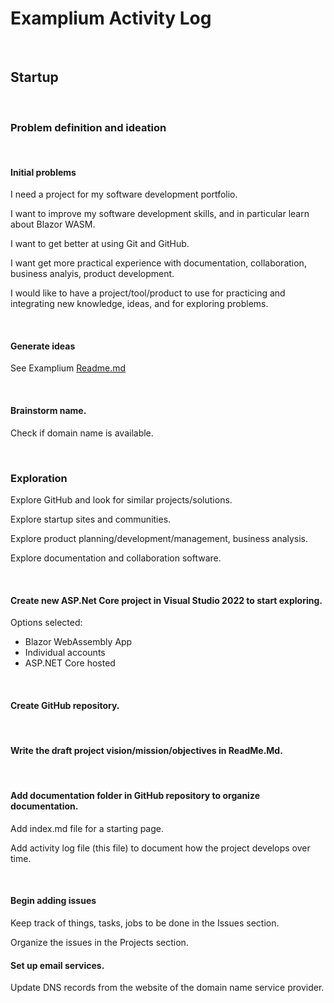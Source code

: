 # Examplium Activity Log

<br/>

## Startup

<br/>

### Problem definition and ideation

<br/>

#### Initial problems

I need a project for my software development portfolio.

I want to improve my software development skills, and in particular learn about Blazor WASM.

I want to get better at using Git and GitHub.

I want get more practical experience with documentation, collaboration, business analyis, product development.

I would like to have a project/tool/product to use for practicing and integrating new knowledge, ideas, and for exploring problems.

<br/>


#### Generate ideas

See Examplium [Readme.md](https://github.com/KinaUna/Examplium#readme)

<br/>

#### Brainstorm name.
Check if domain name is available.

<br/>

### Exploration

Explore GitHub and look for similar projects/solutions.

Explore startup sites and communities.

Explore product planning/development/management, business analysis.

Explore documentation and collaboration software.

<br/>

#### Create new ASP.Net Core project in Visual Studio 2022 to start exploring.

Options selected:
- Blazor WebAssembly App
- Individual accounts
- ASP.NET Core hosted

<br/>

#### Create GitHub repository.

<br/>

#### Write the draft project vision/mission/objectives in ReadMe.Md.

<br/>

#### Add documentation folder in GitHub repository to organize documentation.

Add index.md file for a starting page.

Add activity log file (this file) to document how the project develops over time.

<br/>

#### Begin adding issues

Keep track of things, tasks, jobs to be done in the Issues section.

Organize the issues in the Projects section.

#### Set up email services.

Update DNS records from the website of the domain name service provider.


